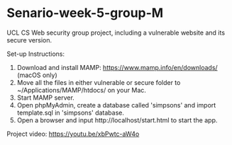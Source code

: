 # Senario-week-5-group-M
UCL CS Web security group project, including a vulnerable website and its secure version.

Set-up Instructions:
1. Download and install MAMP: https://www.mamp.info/en/downloads/ (macOS only)
2. Move all the files in either vulnerable or secure folder to ~/Applications/MAMP/htdocs/ on your Mac.
3. Start MAMP server.
4. Open phpMyAdmin, create a database called 'simpsons' and import template.sql in 'simpsons' database.
5. Open a browser and input http://localhost/start.html to start the app.

Project video: https://youtu.be/xbPwtc-aW4o
